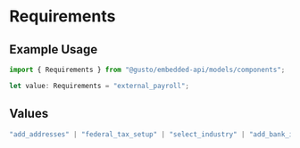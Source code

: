 # Requirements

## Example Usage

```typescript
import { Requirements } from "@gusto/embedded-api/models/components";

let value: Requirements = "external_payroll";
```

## Values

```typescript
"add_addresses" | "federal_tax_setup" | "select_industry" | "add_bank_info" | "add_employees" | "state_setup" | "payroll_schedule" | "sign_all_forms" | "verify_bank_info" | "external_payroll"
```